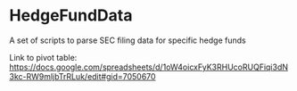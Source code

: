 # HedgeFundData
A set of scripts to parse SEC filing data for specific hedge funds

Link to pivot table: https://docs.google.com/spreadsheets/d/1oW4oicxFyK3RHUcoRUQFiqi3dN3kc-RW9mljbTrRLuk/edit#gid=7050670
